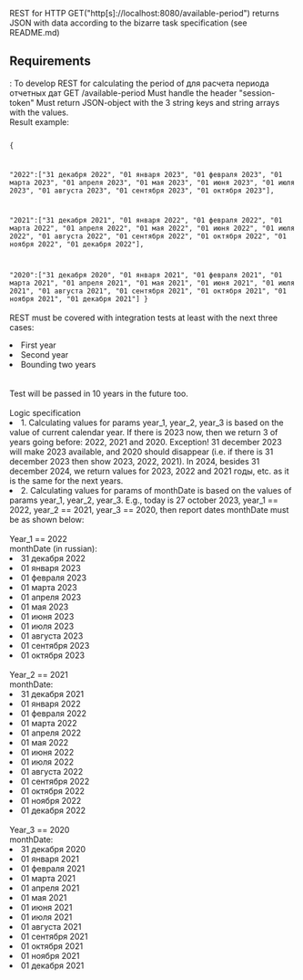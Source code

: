 REST for HTTP GET("http[s]://localhost:8080/available-period") returns JSON with data according to the bizarre task specification (see README.md)

<h2>Requirements</h2>:
To develop REST for calculating the period of для расчета периода отчетных дат GET /available-period
Must handle the header "session-token"
Must return JSON-object with the 3 string keys and string arrays with the values.
<br>
Result example:
<code>

{

"2022":["31 декабря 2022", "01 января 2023", "01 февраля 2023", "01 марта 2023", "01 апреля 2023", "01 мая 2023", "01 июня 2023", "01 июля 2023", "01 августа 2023", "01 сентября 2023", "01 октября 2023"],

"2021":["31 декабря 2021", "01 января 2022", "01 февраля 2022", "01 марта 2022", "01 апреля 2022", "01 мая 2022", "01 июня 2022", "01 июля 2022", "01 августа 2022", "01 сентября 2022", "01 октября 2022", "01 ноября 2022", "01 декабря 2022"],

"2020":["31 декабря 2020", "01 января 2021", "01 февраля 2021", "01 марта 2021", "01 апреля 2021", "01 мая 2021", "01 июня 2021", "01 июля 2021", "01 августа 2021", "01 сентября 2021", "01 октября 2021", "01 ноября 2021", "01 декабря 2021"]
}
</code>
<br><br>
REST must be covered with integration tests at least with the next three cases:
<li>First year </li>
<li>Second year </li>
<li>Bounding two years </li>
<br><br>
Test will be passed in 10 years in the future too.
<br><br>
Logic specification
<br>
<li>1. Calculating values for params year_1, year_2, year_3 is based on the value of current calendar year. If there is 2023 now, then we return 3 of years going before: 2022, 2021 and 2020.
   Exception! 31 december 2023 will make 2023 available, and 2020 should disappear (i.e. if there is 31 december 2023 then show 2023, 2022, 2021).  In 2024, besides 31 december 2024, we return values for 2023, 2022 and 2021 годы, etc. as it is the same for the next years.
</li>
<li>2. Calculating values for params of monthDate is based on the values of params year_1, year_2, year_3.
   E.g., today is 27 october 2023, year_1 == 2022, year_2 == 2021, year_3 == 2020, then report dates monthDate must be as shown below:
   <br>
   <br>
   Year_1 == 2022
   <br>
   monthDate (in russian):
<li>31 декабря 2022
<li>01 января 2023
<li>01 февраля 2023
<li>01 марта 2023
<li>01 апреля 2023
<li>01 мая 2023
<li>01 июня 2023
<li>01 июля 2023
<li>01 августа 2023
<li>01 сентября 2023
<li>01 октября 2023
<br>
<br>
   Year_2 == 2021
   <br>
   monthDate:
<li>31 декабря 2021
<li>01 января 2022
<li>01 февраля 2022
<li>01 марта 2022
<li>01 апреля 2022
<li>01 мая 2022
<li>01 июня 2022
<li>01 июля 2022
<li>01 августа 2022
<li>01 сентября 2022
<li>01 октября 2022
<li>01 ноября 2022
<li>01 декабря 2022
<br>
<br>
   Year_3 == 2020
   <br>
   monthDate:
<li>31 декабря 2020
<li>01 января 2021
<li>01 февраля 2021
<li>01 марта 2021
<li>01 апреля 2021
<li>01 мая 2021
<li>01 июня 2021
<li>01 июля 2021
<li>01 августа 2021
<li>01 сентября 2021
<li>01 октября 2021
<li>01 ноября 2021
<li>01 декабря 2021
